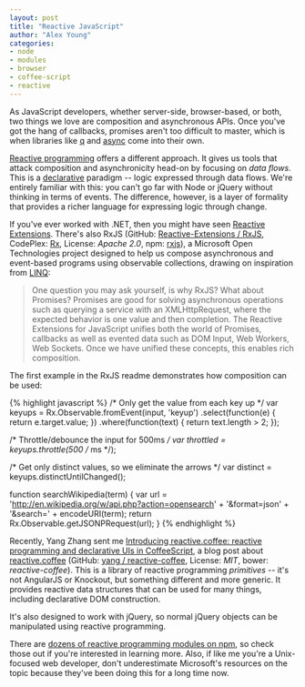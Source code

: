 ```yaml
---
layout: post
title: "Reactive JavaScript"
author: "Alex Young"
categories: 
- node
- modules
- browser
- coffee-script
- reactive
---
```


As JavaScript developers, whether server-side, browser-based, or both, two things we love are composition and asynchronous APIs.  Once you've got the hang of callbacks, promises aren't too difficult to master, which is when libraries like [q](https://npmjs.org/package/q) and [async](https://npmjs.org/package/async) come into their own.

[Reactive programming](http://en.wikipedia.org/wiki/Reactive_programming) offers a different approach.  It gives us tools that attack composition and asynchronicity head-on by focusing on _data flows_.  This is a [declarative](http://en.wikipedia.org/wiki/Declarative_programming) paradigm -- logic expressed through data flows.  We're entirely familiar with this: you can't go far with Node or jQuery without thinking in terms of events.  The difference, however, is a layer of formality that provides a richer language for expressing logic through change.

If you've ever worked with .NET, then you might have seen [Reactive Extensions](http://msdn.microsoft.com/en-us/data/gg577609).  There's also RxJS (GitHub: [Reactive-Extensions / RxJS](https://github.com/Reactive-Extensions/RxJS), CodePlex: [Rx](http://rx.codeplex.com/), License: _Apache 2.0_, npm: [rxjs](https://npmjs.org/package/rxjs)), a Microsoft Open Technologies project designed to help us compose asynchronous and event-based programs using observable collections, drawing on inspiration from [LINQ](http://msdn.microsoft.com/en-us/library/vstudio/bb397926.aspx):

> One question you may ask yourself, is why RxJS? What about Promises? Promises are good for solving asynchronous operations such as querying a service with an XMLHttpRequest, where the expected behavior is one value and then completion. The Reactive Extensions for JavaScript unifies both the world of Promises, callbacks as well as evented data such as DOM Input, Web Workers, Web Sockets. Once we have unified these concepts, this enables rich composition.

The first example in the RxJS readme demonstrates how composition can be used:

{% highlight javascript %}
/* Only get the value from each key up */
var keyups = Rx.Observable.fromEvent(input, 'keyup')
    .select(function(e) {
        return e.target.value;
    })
    .where(function(text) {
        return text.length > 2;
    });

/* Throttle/debounce the input for 500ms */
var throttled = keyups.throttle(500 /* ms */);

/* Get only distinct values, so we eliminate the arrows */
var distinct = keyups.distinctUntilChanged();

function searchWikipedia(term) {
    var url = 'http://en.wikipedia.org/w/api.php?action=opensearch'
        + '&format=json' 
        + '&search=' + encodeURI(term);
    return Rx.Observable.getJSONPRequest(url);
}
{% endhighlight %}

Recently, Yang Zhang sent me [Introducing reactive.coffee: reactive programming and declarative UIs in CoffeeScript](http://yz.mit.edu/wp/introducing-reactive-coffee/), a blog post about [reactive.coffee](http://yang.github.io/reactive-coffee/) (GitHub: [yang / reactive-coffee](https://github.com/yang/reactive-coffee), License: _MIT_, bower: _reactive-coffee_).  This is a library of reactive programming _primitives_ -- it's not AngularJS or Knockout, but something different and more generic.  It provides reactive data structures that can be used for many things, including declarative DOM construction.

It's also designed to work with jQuery, so normal jQuery objects can be manipulated using reactive programming.

There are [dozens of reactive programming modules on npm](https://npmjs.org/search?q=reactive), so check those out if you're interested in learning more.  Also, if like me you're a Unix-focused web developer, don't underestimate Microsoft's resources on the topic because they've been doing this for a long time now.
